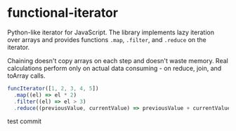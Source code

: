 # functional-iterator

Python-like iterator for JavaScript.
The library implements lazy iteration over arrays and provides functions `.map`, `.filter`, and `.reduce` on the iterator.

Chaining doesn't copy arrays on each step and doesn't waste memory. Real calculations perform only on actual data consuming - on reduce, join, and toArray calls.

```ts
funcIterator([1, 2, 3, 4, 5])
  .map((el) => el * 2)
  .filter((el) => el > 3)
  .reduce((previousValue, currentValue) => previousValue + currentValue, 0);
```

test commit
